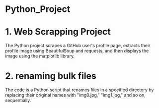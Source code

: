 # Python_Project

# 1. Web Scrapping Project
The Python project scrapes a GitHub user's profile page, extracts their profile image using BeautifulSoup and requests, and then displays the image using the matplotlib library.

# 2. renaming bulk files
The code is a Python script that renames files in a specified directory by replacing their original names with "img0.jpg," "img1.jpg," and so on, sequentially.
